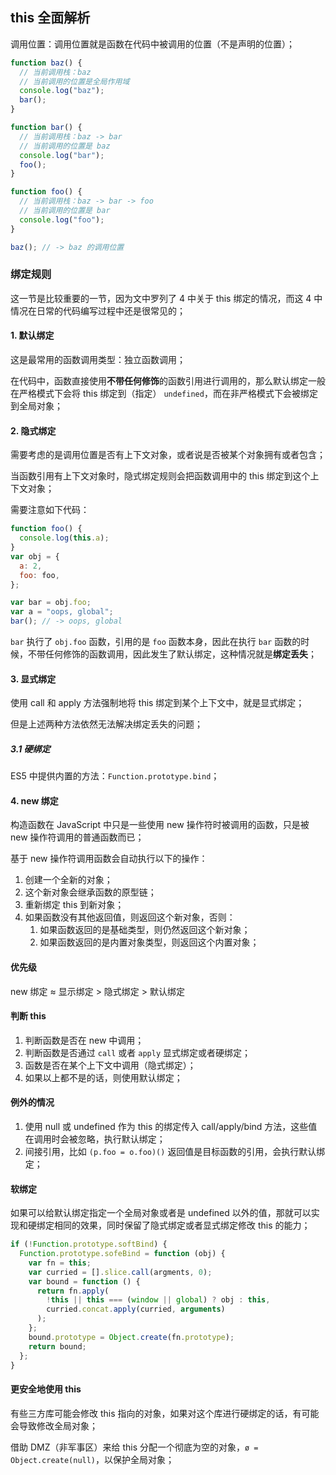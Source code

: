 ## this 全面解析

调用位置：调用位置就是函数在代码中被调用的位置（不是声明的位置）；

```javascript
function baz() {
  // 当前调用栈：baz
  // 当前调用的位置是全局作用域
  console.log("baz");
  bar();
}

function bar() {
  // 当前调用栈：baz -> bar
  // 当前调用的位置是 baz
  console.log("bar");
  foo();
}

function foo() {
  // 当前调用栈：baz -> bar -> foo
  // 当前调用的位置是 bar
  console.log("foo");
}

baz(); // -> baz 的调用位置
```

### 绑定规则

这一节是比较重要的一节，因为文中罗列了 4 中关于 this 绑定的情况，而这 4 中情况在日常的代码编写过程中还是很常见的；

#### 1. 默认绑定

这是最常用的函数调用类型：独立函数调用；

在代码中，函数直接使用**不带任何修饰**的函数引用进行调用的，那么默认绑定一般在严格模式下会将 this 绑定到（指定） `undefined`，而在非严格模式下会被绑定到全局对象；

#### 2. 隐式绑定

需要考虑的是调用位置是否有上下文对象，或者说是否被某个对象拥有或者包含；

当函数引用有上下文对象时，隐式绑定规则会把函数调用中的 this 绑定到这个上下文对象；

需要注意如下代码：

```javascript
function foo() {
  console.log(this.a);
}
var obj = {
  a: 2,
  foo: foo,
};

var bar = obj.foo;
var a = "oops, global";
bar(); // -> oops, global
```

`bar` 执行了 `obj.foo` 函数，引用的是 `foo` 函数本身，因此在执行 `bar` 函数的时候，不带任何修饰的函数调用，因此发生了默认绑定，这种情况就是**绑定丢失**；

#### 3. 显式绑定

使用 call 和 apply 方法强制地将 this 绑定到某个上下文中，就是显式绑定；

但是上述两种方法依然无法解决绑定丢失的问题；

##### 3.1 硬绑定

ES5 中提供内置的方法：`Function.prototype.bind`；

#### 4. new 绑定

构造函数在 JavaScript 中只是一些使用 new 操作符时被调用的函数，只是被 new 操作符调用的普通函数而已；

基于 new 操作符调用函数会自动执行以下的操作：

1. 创建一个全新的对象；
2. 这个新对象会继承函数的原型链；
3. 重新绑定 this 到新对象；
4. 如果函数没有其他返回值，则返回这个新对象，否则：
   1. 如果函数返回的是基础类型，则仍然返回这个新对象；
   2. 如果函数返回的是内置对象类型，则返回这个内置对象；

#### 优先级

new 绑定 ≈ 显示绑定 > 隐式绑定 > 默认绑定

#### 判断 this

1. 判断函数是否在 new 中调用；
2. 判断函数是否通过 `call` 或者 `apply` 显式绑定或者硬绑定；
3. 函数是否在某个上下文中调用（隐式绑定）；
4. 如果以上都不是的话，则使用默认绑定；

#### 例外的情况

1. 使用 null 或 undefined 作为 this 的绑定传入 call/apply/bind 方法，这些值在调用时会被忽略，执行默认绑定；
2. 间接引用，比如 `(p.foo = o.foo)()` 返回值是目标函数的引用，会执行默认绑定；

#### 软绑定

如果可以给默认绑定指定一个全局对象或者是 undefined 以外的值，那就可以实现和硬绑定相同的效果，同时保留了隐式绑定或者显式绑定修改 this 的能力；

```javascript
if (!Function.prototype.softBind) {
  Function.prototype.sofeBind = function (obj) {
    var fn = this;
    var curried = [].slice.call(argments, 0);
    var bound = function () {
      return fn.apply(
        !this || this === (window || global) ? obj : this,
        curried.concat.apply(curried, arguments)
      );
    };
    bound.prototype = Object.create(fn.prototype);
    return bound;
  };
}
```

#### 更安全地使用 this

有些三方库可能会修改 this 指向的对象，如果对这个库进行硬绑定的话，有可能会导致修改全局对象；

借助 DMZ（非军事区）来给 this 分配一个彻底为空的对象，`ø = Object.create(null)`，以保护全局对象；
